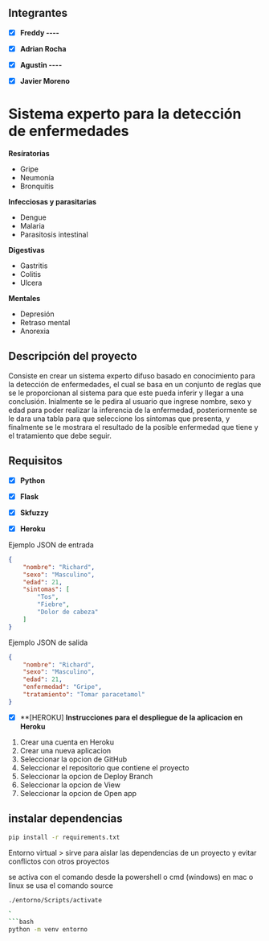 
## Integrantes
- [x] **Freddy ----**
- [x] **Adrian Rocha**
- [x] **Agustin ----**
- [x] **Javier Moreno**



# Sistema experto para la detección de enfermedades 

**Resíratorias** 
- Gripe
- Neumonía
- Bronquitis

**Infecciosas y parasitarias**
- Dengue
- Malaria
- Parasitosis intestinal

**Digestivas**
- Gastritis
- Colitis
- Ulcera

**Mentales**
- Depresión
- Retraso mental
- Anorexia

## Descripción del proyecto

Consiste en crear un sistema experto difuso basado en conocimiento para la detección de enfermedades, el cual se basa en un conjunto de reglas que se le proporcionan al sistema para que este pueda inferir y llegar a una conclusión. Inialmente se le pedira al usuario que ingrese nombre, sexo y edad para poder realizar la inferencia de la enfermedad, posteriormente se le dara una tabla para que seleccione los sintomas que presenta, y finalmente se le mostrara el resultado de la posible enfermedad que tiene y el tratamiento que debe seguir.

## Requisitos

- [x] **Python**
- [x] **Flask**
- [x] **Skfuzzy**
- [x] **Heroku**


Ejemplo JSON de entrada

```json
{
    "nombre": "Richard",
    "sexo": "Masculino",
    "edad": 21,
    "sintomas": [
        "Tos",
        "Fiebre",
        "Dolor de cabeza"
    ]
}
```

Ejemplo JSON de salida

```json
{
    "nombre": "Richard",
    "sexo": "Masculino",
    "edad": 21,
    "enfermedad": "Gripe",
    "tratamiento": "Tomar paracetamol"
}
```

- [x] **[HEROKU]
**Instrucciones para el despliegue de la aplicacion en Heroku**

1. Crear una cuenta en Heroku
2. Crear una nueva aplicacion
3. Seleccionar la opcion de GitHub
4. Seleccionar el repositorio que contiene el proyecto
5. Seleccionar la opcion de Deploy Branch
6. Seleccionar la opcion de View
7. Seleccionar la opcion de Open app


## instalar dependencias

```bash
pip install -r requirements.txt
```

Entorno virtual > sirve para aislar las dependencias de un proyecto y evitar conflictos con otros proyectos

se activa con el comando desde la powershell o cmd (windows) en mac o linux se usa el comando source

```bash
./entorno/Scripts/activate
```
```bash
`
```bash
python -m venv entorno
```
